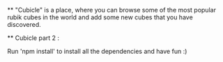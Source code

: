 ** "Cubicle" is a place, where you can browse some of the most popular rubik cubes in the world and add some new cubes that you have discovered. 

** Cubicle part 2 : 



Run 'npm install' to install all the dependencies and have fun :)